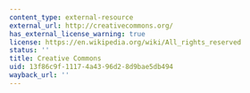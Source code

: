 ```yaml
---
content_type: external-resource
external_url: http://creativecommons.org/
has_external_license_warning: true
license: https://en.wikipedia.org/wiki/All_rights_reserved
status: ''
title: Creative Commons
uid: 13f86c9f-1117-4a43-96d2-8d9bae5db494
wayback_url: ''
---
```

